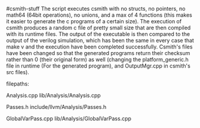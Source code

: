 #csmith-stuff
The script executes csmith with no structs, no pointers, no math64 (64bit operations), no unions, and a max of 4 functions (this makes it easier to generate the c programs of a certain size). The execution of csmith produces a random c file of pretty small size that are then compiled with its runtime files. The output of the executable is then compared to the output of the verilog simulation, which has been the same in every case that make v and the execution have been completed successfully. 
Csmith's files have been changed so that the generated programs return their checksum rather than 0 (their original form) as well (changing the platform_generic.h file in runtime (For the generated program), and OutputMgr.cpp in csmith's src files).

filepaths:

Analysis.cpp lib/Analysis/Analysis.cpp

Passes.h include/llvm/Analysis/Passes.h

GlobalVarPass.cpp lib/Analysis/GlobalVarPass.cpp
